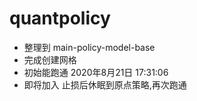 # quantpolicy
- 整理到 main-policy-model-base
- 完成创建网格
- 初始能跑通 2020年8月21日 17:31:06
- 即将加入 止损后休眠到原点策略,再次跑通
